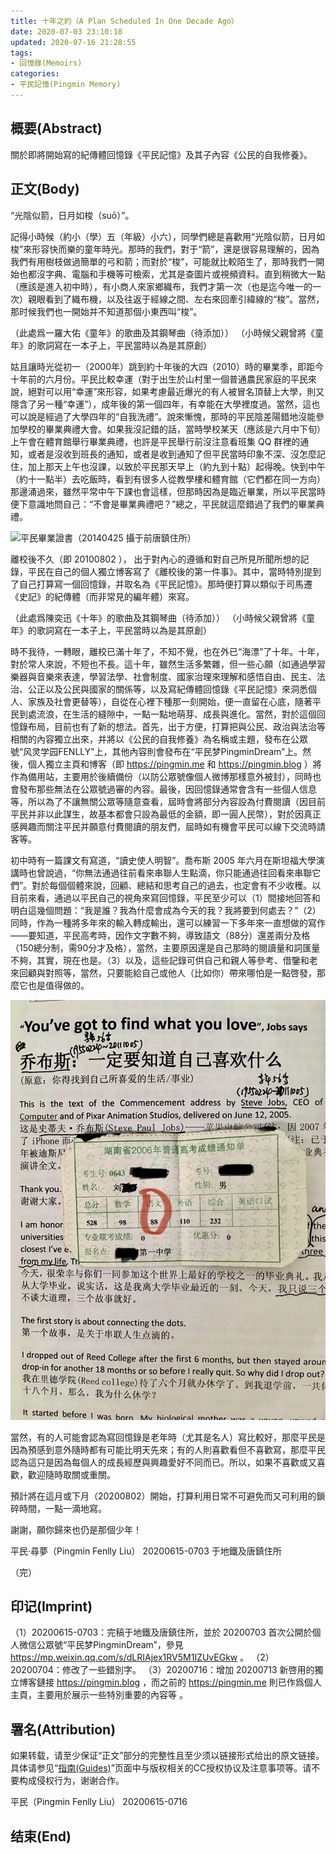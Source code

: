 ```yaml
---
title: 十年之約（A Plan Scheduled In One Decade Ago）
date: 2020-07-03 23:10:18
updated: 2020-07-16 21:28:55
tags:
- 回憶錄(Memoirs)
categories:
- 平民記憶(Pingmin Memory)
---
```


## 概要(Abstract)

關於即將開始寫的紀傳體回憶錄《平民記憶》及其子內容《公民的自我修養》。

## 正文(Body)

“光陰似箭，日月如梭（suō）”。

記得小時候（約小（學）五（年級）小六），同學們總是喜歡用“光陰似箭，日月如梭”來形容快而樂的童年時光。那時的我們，對于“箭”，還是很容易理解的，因為我們有用樹枝做過簡單的弓和箭；而對於“梭”，可能就比較陌生了，那時我們一開始也都沒字典、電腦和手機等可檢索，尤其是查圖片或視頻資料。直到稍微大一點（應該是進入初中時），有小商人來家鄉織布，我們才第一次（也是迄今唯一的一次）親眼看到了織布機，以及往返于經線之間、左右來回牽引緯線的“梭”。當然，那时候我們也一開始并不知道那個小東西叫“梭”。


（此處爲一羅大佑《童年》的歌曲及其鋼琴曲（待添加））
（小時候父親曾將《童年》的歌詞寫在一本子上，平民當時以為是其原創）


<!-- more -->

姑且讓時光從初一（2000年）跳到約十年後的大四（2010）時的畢業季，即距今十年前的六月份。平民比較幸運（對于出生於山村里一個普通農民家庭的平民來說，絕對可以用“幸運”來形容，如果考慮最近爆光的有人被冒名頂替上大學，則又隱含了另一種“幸運”），成年後的第一個四年，有幸能在大學裡度過。當然，這也可以說是經過了大學四年的“自我洗禮”。說來慚愧，那時的平民陰差陽錯地沒能參加學校的畢業典禮大會。如果我沒記錯的話，當時學校某天（應該是六月中下旬）上午會在體育館舉行畢業典禮，也許是平民舉行前沒注意看班集 QQ 群裡的通知，或者是沒收到班長的通知，或者是收到通知了但平民當時印象不深、沒怎麼記住，加上那天上午也沒課，以致於平民那天早上（約九到十點）起得晚。快到中午（約十一點半）去吃飯時，看到有很多人從教學樓和體育館（它們都在同一方向）那邊涌過來，雖然平常中午下課也會這樣，但那時因為是臨近畢業，所以平民當時便下意識地問自己：“不會是畢業典禮吧？”總之，平民就這麼錯過了我們的畢業典禮。


![平民畢業證書（20140425 攝于前唐鎮住所）](https://raw.githubusercontent.com/Pingmin/img/gh-pages/pingmin-memory/pingmin-graduation-certificate-20100628.png)


離校後不久（即 20100802 ）， 出于對內心的遵循和對自己所見所聞所想的記錄，平民在自己的個人獨立博客寫了《離校後的第一件事》。其中，當時特別提到了自己打算寫一個回憶錄，并取名為《平民記憶》。那時便打算以類似于司馬遷《史記》的紀傳體（而非常見的編年體）來寫。


（此處爲陳奕迅《十年》的歌曲及其鋼琴曲（待添加））
（小時候父親曾將《童年》的歌詞寫在一本子上，平民當時以為是其原創）


時不我待，一轉眼，離校已滿十年了，不知不覺，也在外已“海漂”了十年。十年，對於常人來說，不短也不長。這十年，雖然生活多繁雜，但一些心願（如通過學習樂器與音樂來表達，學習法學、社會制度、國家治理來理解和感悟自由、民主、法治、公正以及公民與國家的關係等，以及寫紀傳體回憶錄《平民記憶》來洞悉個人、家族及社會更替等），自從在心裡下種那一刻開始，便一直留在心底，隨著平民到處流浪，在生活的縫隙中，一點一點地萌芽、成長與進化。當然，對於這個回憶錄布局，目前也有了新的想法。首先，出于方便，打算把與公民、政治與法治等相關的內容獨立出來，并將以《公民的自我修養》為名稱或主題，發布在公眾號“风灵学园FENLLY”上，其他內容則會發布在“平民梦PingminDream”上。然後，個人獨立主頁和博客（即 https://pingmin.me 和 https://pingmin.blog ）將作為備用站，主要用於後續備份（以防公眾號像個人微博那樣意外被封），同時也會發布那些無法在公眾號過審的內容。最後，因回憶錄通常會含有一些個人信息等，所以為了不讓無關公眾等隨意查看，屆時會將部分內容設為付費閱讀（因目前平民并非以此謀生，故基本都會只設為最低的金額，即一圓人民幣），對於因真正感興趣而關注平民并願意付費閱讀的朋友們，屆時如有機會平民可以線下交流時請客等。

初中時有一篇課文有寫道，“讀史使人明智”。喬布斯 2005 年六月在斯坦福大學演講時也曾說過，“你無法通過往前看來串聯人生點滴，你只能通過往回看來串聯它們”。對於每個個體來說，回顧、總結和思考自己的過去，也定會有不少收穫。以目前來看，通過以平民自己的視角來寫回憶錄，平民至少可以（1）間接地回答和明白這幾個問題：“我是誰？我為什麼會成為今天的我？我將要到何處去？”（2）同時，作為一種將多年來的輸入轉成輸出，還可以練習一下多年來一直想做的寫作——要知道，平民高考時，因作文字數不夠，導致語文（88分）還差兩分及格（150總分制，需90分才及格），當然，主要原因還是自己那時的閱讀量和詞匯量不夠，其實，現在也是。（3）以及，這些記錄可供自己和親人等參考、借鑒和老來回顧與對照等，當然，只要能給自己或他人（比如你）帶來哪怕是一點啓發，那麼它也是值得做的。


![平民高考成績單（今 20200703 攝于現唐鎮住所）](https://raw.githubusercontent.com/Pingmin/img/gh-pages/pingmin-memory/pingmin-scores-of-ncee-2006.jpg)


當然，有的人可能會認為寫回憶錄是老年時（尤其是名人）寫比較好，那麼平民是因為預感到意外隨時都有可能比明天先來；有的人則喜歡看但不喜歡寫，那麼平民認為這只是因為每個人的成長經歷與興趣愛好不同而已。所以，如果不喜歡或又喜歡，歡迎隨時取關或重關。

預計將在這月或下月（20200802）開始，打算利用日常不可避免而又可利用的鎖碎時間，一點一滴地寫。

謝謝，願你歸來也仍是那個少年！


平民·尋夢（Pingmin Fenlly Liu）
20200615-0703 于地鐵及唐鎮住所

（完）

## 印记(Imprint)

（1）20200615-0703：完稿于地鐵及唐鎮住所，並於 20200703 首次公開於個人微信公眾號“平民梦PingminDream”，參見 https://mp.weixin.qq.com/s/dLRIAjex1RV5M1IZUvEGkw 。
（2）20200704：修改了一些錯別字。
（3）20200716：增加 20200713 新啓用的獨立博客鏈接 https://pingmin.blog ，而之前的 https://pingmin.me 則已作爲個人主頁，主要用於展示一些特別重要的內容等 。

## 署名(Attribution)

如果转载，请至少保证“正文”部分的完整性且至少须以链接形式给出的原文链接。
具体请参见“[指南(Guides)](/guides)”页面中与版权相关的CC授权协议及注意事项等。请不要构成侵权行为，谢谢合作。


平民（Pingmin Fenlly Liu）
20200615-0716

## 结束(End)
